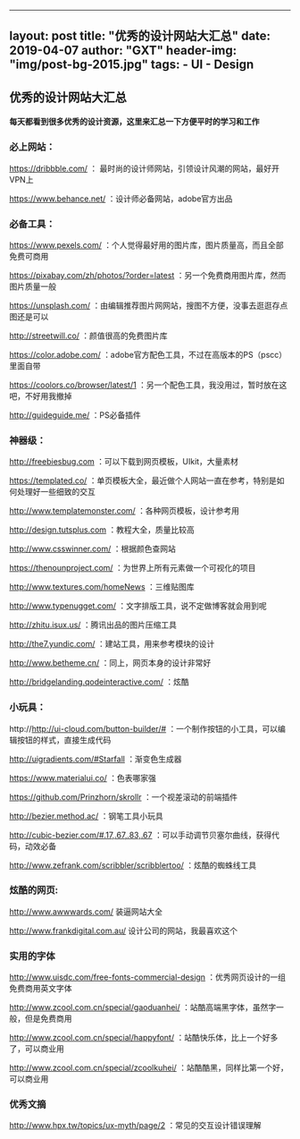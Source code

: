 
---
layout:     post
title:      "优秀的设计网站大汇总"
date:       2019-04-07
author:     "GXT"
header-img: "img/post-bg-2015.jpg"
tags:
    - UI
    - Design
---

## 优秀的设计网站大汇总


#### 每天都看到很多优秀的设计资源，这里来汇总一下方便平时的学习和工作


### 必上网站：

https://dribbble.com/ ： 最时尚的设计师网站，引领设计风潮的网站，最好开VPN上

https://www.behance.net/ ：设计师必备网站，adobe官方出品



### 必备工具：

https://www.pexels.com/ ：个人觉得最好用的图片库，图片质量高，而且全部免费可商用

https://pixabay.com/zh/photos/?order=latest ：另一个免费商用图片库，然而图片质量一般

https://unsplash.com/ ：由编辑推荐图片网网站，搜图不方便，没事去逛逛存点图还是可以

http://streetwill.co/ ：颜值很高的免费图片库

https://color.adobe.com/ ：adobe官方配色工具，不过在高版本的PS（pscc）里面自带

https://coolors.co/browser/latest/1 ：另一个配色工具，我没用过，暂时放在这吧，不好用我撤掉

http://guideguide.me/ ：PS必备插件



### 神器级：

http://freebiesbug.com ：可以下载到网页模板，UIkit，大量素材

https://templated.co/  ：单页模板大全，最近做个人网站一直在参考，特别是如何处理好一些细致的交互

http://www.templatemonster.com/ ：各种网页模板，设计参考用

http://design.tutsplus.com ：教程大全，质量比较高

http://www.csswinner.com/ ：根据颜色查网站

https://thenounproject.com/ ：为世界上所有元素做一个可视化的项目

http://www.textures.com/homeNews ：三维贴图库

http://www.typenugget.com/ ：文字排版工具，说不定做博客就会用到呢

http://zhitu.isux.us/ ：腾讯出品的图片压缩工具

http://the7.yundic.com/ ：建站工具，用来参考模块的设计

http://www.betheme.cn/ ：同上，网页本身的设计非常好

http://bridgelanding.qodeinteractive.com/ ：炫酷


### 小玩具：

http://http://ui-cloud.com/button-builder/# ：一个制作按钮的小工具，可以编辑按钮的样式，直接生成代码

http://uigradients.com/#Starfall ：渐变色生成器

https://www.materialui.co/ ：色表哪家强

https://github.com/Prinzhorn/skrollr ：一个视差滚动的前端插件

http://bezier.method.ac/ ：钢笔工具小玩具

http://cubic-bezier.com/#.17,.67,.83,.67 ：可以手动调节贝塞尔曲线，获得代码，动效必备

http://www.zefrank.com/scribbler/scribblertoo/ ：炫酷的蜘蛛线工具



### 炫酷的网页:

http://www.awwwards.com/ 装逼网站大全

http://www.frankdigital.com.au/ 设计公司的网站，我最喜欢这个



### 实用的字体

http://www.uisdc.com/free-fonts-commercial-design ：优秀网页设计的一组免费商用英文字体

http://www.zcool.com.cn/special/gaoduanhei/ ：站酷高端黑字体，虽然字一般，但是免费商用

http://www.zcool.com.cn/special/happyfont/  ：站酷快乐体，比上一个好多了，可以商业用

http://www.zcool.com.cn/special/zcoolkuhei/ ：站酷酷黑，同样比第一个好，可以商业用



### 优秀文摘

http://www.hpx.tw/topics/ux-myth/page/2 ：常见的交互设计错误理解


```python

```
